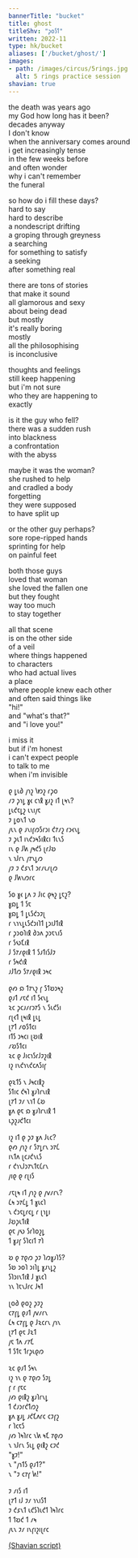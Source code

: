 ```yaml
---
bannerTitle: "bucket" 
title: ghost
titleShv: "𐑜𐑴𐑕𐑑"
written: 2022-11
type: hk/bucket
aliases: ['/bucket/ghost/']
images:
- path: /images/circus/5rings.jpg
  alt: 5 rings practice session 
shavian: true
---
```


<div class="latin">

the death was years ago  
my God how long has it been?  
decades anyway  
I don't know  
when the anniversary comes around  
i get increasingly tense  
in the few weeks before  
and often wonder  
why i can't remember  
the funeral  
  
so how do i fill these days?  
hard to say  
hard to describe  
a nondescript drifting  
a groping through greyness  
a searching  
for something to satisfy  
a seeking  
after something real  
  
there are tons of stories  
that make it sound  
all glamorous and sexy  
about being dead  
but mostly  
it's really boring  
mostly  
all the philosophising  
is inconclusive  
  
thoughts and feelings  
still keep happening  
but i'm not sure  
who they are happening to  
exactly  
  
is it the guy who fell?  
there was a sudden rush  
into blackness  
a confrontation  
with the abyss  

maybe it was the woman?  
she rushed to help    
and cradled a body    
forgetting  
they were supposed  
to have split up  

or the other guy perhaps?  
sore rope-ripped hands  
sprinting for help  
on painful feet  

both those guys  
loved that woman  
she loved the fallen one  
but they fought  
way too much  
to stay together  
  
all that scene  
is on the other side  
of a veil  
where things happened  
to characters  
who had actual lives  
a place  
where people knew each other  
and often said things like  
"hi!"  
and "what's that?"  
and "i love you!"  
  
i miss it  
but if i'm honest  
i can't expect people  
to talk to me  
when i'm invisible  
  
</div>

<div class="shavian">

𐑞 𐑛𐑧𐑔 𐑢𐑪𐑟 𐑘𐑽𐑟 𐑩𐑜𐑴  
𐑥𐑲 𐑜𐑪𐑛 𐑣𐑬 𐑤𐑪𐑙 𐑣𐑨𐑟 𐑦𐑑 𐑚𐑰𐑯?  
𐑛𐑧𐑒𐑱𐑛𐑟 𐑧𐑯𐑦𐑢𐑱  
𐑲 𐑛𐑴𐑯𐑑 𐑯𐑴  
𐑢𐑧𐑯 𐑞 𐑨𐑯𐑦𐑝𐑼𐑕𐑩𐑮𐑦 𐑒𐑳𐑥𐑟 𐑩𐑮𐑬𐑯𐑛  
𐑲 𐑜𐑧𐑑 𐑦𐑯𐑒𐑮𐑰𐑕𐑦𐑙𐑤𐑦 𐑑𐑧𐑯𐑕  
𐑦𐑯 𐑞 𐑓𐑿 𐑢𐑰𐑒𐑕 𐑚𐑩𐑓𐑹  
𐑯 𐑪𐑓𐑩𐑯 𐑢𐑳𐑯𐑛𐑼  
𐑢𐑲 𐑲 𐑒𐑭𐑯𐑑 𐑮𐑩𐑥𐑧𐑥𐑚𐑼  
𐑞 𐑓𐑿𐑯𐑼𐑩𐑤

𐑕𐑴 𐑣𐑬 𐑛𐑵 𐑲 𐑓𐑦𐑤 𐑞𐑰𐑟 𐑛𐑱𐑟?  
𐑣𐑸𐑛 𐑑 𐑕𐑱  
𐑣𐑸𐑛 𐑑 𐑛𐑧𐑕𐑒𐑮𐑲𐑚  
𐑩 𐑯𐑪𐑯𐑛𐑧𐑕𐑒𐑮𐑦𐑐𐑑 𐑛𐑮𐑦𐑓𐑑𐑦𐑙  
𐑩 𐑜𐑮𐑴𐑐𐑦𐑙 𐑔𐑮𐑵 𐑜𐑮𐑱𐑯𐑦𐑕  
𐑩 𐑕𐑻𐑗𐑦𐑙  
𐑓 𐑕𐑳𐑥𐑞𐑦𐑙 𐑑 𐑕𐑨𐑑𐑦𐑕𐑓𐑲  
𐑩 𐑕𐑰𐑒𐑦𐑙  
𐑨𐑓𐑑𐑼 𐑕𐑳𐑥𐑞𐑦𐑙 𐑮𐑰𐑤

𐑞𐑺 𐑸 𐑑𐑳𐑯𐑟 𐑝 𐑕𐑑𐑹𐑮𐑰𐑟  
𐑞𐑨𐑑 𐑥𐑱𐑒 𐑦𐑑 𐑕𐑬𐑯𐑛  
𐑷𐑤 𐑜𐑤𐑨𐑥𐑩𐑮𐑳𐑕 𐑯 𐑕𐑧𐑒𐑕𐑦  
𐑩𐑚𐑬𐑑 𐑚𐑰𐑦𐑙 𐑛𐑧𐑛  
𐑚𐑳𐑑 𐑥𐑴𐑕𐑑𐑤𐑦  
𐑦𐑑𐑕 𐑮𐑰𐑤𐑦 𐑚𐑹𐑦𐑙  
𐑥𐑹𐑕𐑑𐑤𐑦  
𐑷𐑤 𐑞 𐑓𐑦𐑤𐑪𐑕𐑩𐑓𐑲𐑟𐑦𐑙  
𐑦𐑟 𐑦𐑯𐑒𐑪𐑯𐑒𐑤𐑵𐑕𐑦𐑝

𐑞𐑷𐑑𐑕 𐑯 𐑓𐑰𐑤𐑦𐑙𐑟  
𐑕𐑑𐑦𐑤 𐑒𐑰𐑐 𐑣𐑨𐑐𐑩𐑯𐑦𐑙  
𐑚𐑳𐑑 𐑲𐑥 𐑯𐑪𐑑 𐑖𐑹  
𐑣𐑵 𐑞𐑱 𐑸 𐑣𐑨𐑐𐑩𐑯𐑦𐑙 𐑑  
𐑧𐑜𐑟𐑨𐑒𐑑𐑤𐑦

𐑦𐑟 𐑦𐑑 𐑞 𐑜𐑲 𐑣𐑵 𐑓𐑧𐑤?  
𐑞𐑺 𐑢𐑪𐑟 𐑩 𐑕𐑳𐑛𐑩𐑯 𐑮𐑳𐑖  
𐑦𐑯𐑑𐑵 𐑚𐑤𐑨𐑒𐑯𐑧𐑕  
𐑩 𐑒𐑪𐑯𐑓𐑮𐑳𐑯𐑑𐑱𐑖𐑩𐑯  
𐑢𐑦𐑞 𐑞 𐑩𐑚𐑦𐑕

𐑥𐑱𐑚𐑰 𐑦𐑑 𐑢𐑪𐑟 𐑞 𐑢𐑫𐑥𐑩𐑯?  
𐑖𐑰 𐑮𐑳𐑖𐑛 𐑑 𐑣𐑧𐑤𐑐  
𐑯 𐑒𐑮𐑱𐑛𐑩𐑤𐑛 𐑩 𐑚𐑪𐑛𐑦  
𐑓𐑹𐑜𐑧𐑑𐑦𐑙  
𐑞𐑱 𐑢𐑻 𐑕𐑩𐑐𐑴𐑟𐑛  
𐑑 𐑣𐑨𐑝 𐑕𐑐𐑤𐑦𐑑 𐑳𐑐

𐑹 𐑞 𐑳𐑞𐑼 𐑜𐑲 𐑐𐑼𐑣𐑨𐑐𐑕?  
𐑕𐑹 𐑮𐑴𐑐 𐑮𐑦𐑐𐑛 𐑣𐑨𐑯𐑛𐑟  
𐑕𐑐𐑮𐑦𐑯𐑑𐑦𐑙 𐑓 𐑣𐑧𐑤𐑐  
𐑪𐑯 𐑐𐑱𐑯𐑓𐑩𐑤 𐑓𐑰𐑑

𐑚𐑴𐑔 𐑞𐑴𐑟 𐑜𐑲𐑟  
𐑤𐑳𐑝𐑛 𐑞𐑨𐑑 𐑢𐑫𐑥𐑩𐑯  
𐑖𐑰 𐑤𐑳𐑝𐑛 𐑞 𐑓𐑷𐑤𐑩𐑯 𐑢𐑪𐑯  
𐑚𐑳𐑑 𐑞𐑱 𐑓𐑷𐑑  
𐑢𐑱 𐑑𐑵 𐑥𐑳𐑗  
𐑑 𐑕𐑑𐑱 𐑑𐑩𐑜𐑧𐑞𐑼

𐑷𐑤 𐑞𐑨𐑑 𐑕𐑰𐑯  
𐑦𐑟 𐑪𐑯 𐑞 𐑳𐑞𐑼 𐑕𐑲𐑛  
𐑝 𐑩 𐑝𐑱𐑤  
𐑢𐑺 𐑞𐑦𐑙𐑟 𐑣𐑨𐑐𐑩𐑯𐑛  
𐑑 𐑒𐑨𐑮𐑩𐑒𐑑𐑼𐑟  
𐑣𐑵 𐑣𐑨𐑛 𐑨𐑒𐑗𐑵𐑩𐑤 𐑤𐑲𐑝𐑟  
𐑩 𐑐𐑤𐑱𐑕  
𐑢𐑺 𐑐𐑰𐑐𐑩𐑤 𐑯𐑿 𐑰𐑗 𐑳𐑞𐑼  
𐑯 𐑪𐑓𐑩𐑯 𐑕𐑧𐑛 𐑞𐑦𐑙𐑟 𐑤𐑲𐑒  
"𐑣𐑲!"  
𐑯 "𐑢𐑪𐑑𐑕 𐑞𐑨𐑑?"  
𐑯 "𐑲 𐑤𐑳𐑝 𐑿!"

𐑲 𐑥𐑦𐑕 𐑦𐑑  
𐑚𐑳𐑑 𐑦𐑓 𐑲𐑥 𐑪𐑯𐑦𐑕𐑑  
𐑲 𐑒𐑭𐑯𐑑 𐑧𐑒𐑕𐑐𐑧𐑒𐑑 𐑐𐑰𐑐𐑩𐑤  
𐑑 𐑑𐑹𐑒 𐑑 𐑥𐑰  
𐑢𐑧𐑯 𐑲𐑥 𐑦𐑯𐑝𐑦𐑟𐑦𐑚𐑩𐑤

[(Shavian script)](/shavian/intro)

</div>
